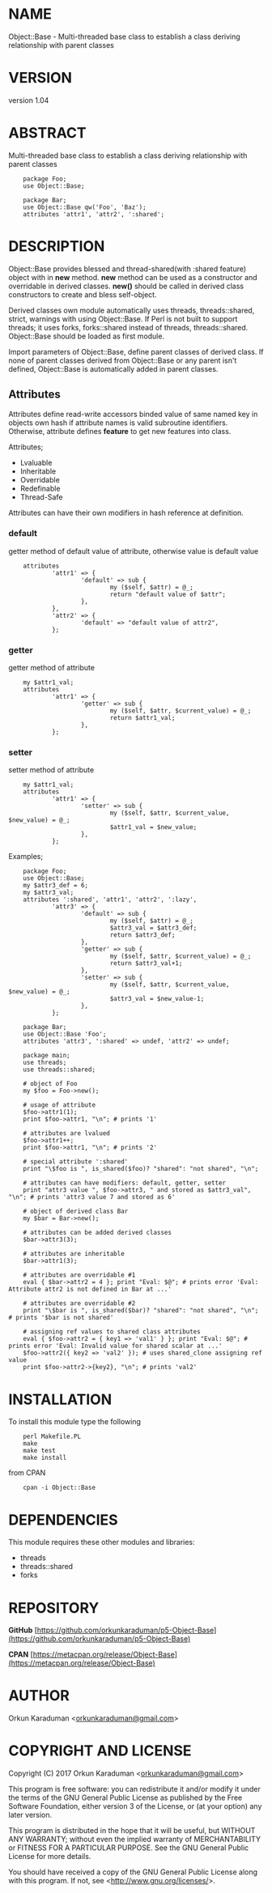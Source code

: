 # NAME

Object::Base - Multi-threaded base class to establish a class deriving relationship with parent classes

# VERSION

version 1.04

# ABSTRACT

Multi-threaded base class to establish a class deriving relationship with parent classes

        package Foo;
        use Object::Base;
        
        package Bar;
        use Object::Base qw('Foo', 'Baz');
        attributes 'attr1', 'attr2', ':shared';

# DESCRIPTION

Object::Base provides blessed and thread-shared(with :shared feature) object with in **new** method. **new** method
can be used as a constructor and overridable in derived classes. **new()** should be called in derived class
constructors to create and bless self-object.

Derived classes own module automatically uses threads, threads::shared, strict, warnings with using Object::Base. If
Perl is not built to support threads; it uses forks, forks::shared instead of threads, threads::shared. Object::Base
should be loaded as first module.

Import parameters of Object::Base, define parent classes of derived class.
If none of parent classes derived from Object::Base or any parent isn&#39;t defined, Object::Base is automatically added
in parent classes.

## Attributes

Attributes define read-write accessors binded value of same named key in objects own hash if attribute names is
valid subroutine identifiers. Otherwise, attribute defines **feature** to get new features into class.

Attributes;

- Lvaluable
- Inheritable
- Overridable
- Redefinable
- Thread-Safe

Attributes can have their own modifiers in hash reference at definition.

### default

getter method of default value of attribute, otherwise value is default value

        attributes
                'attr1' => {
                        'default' => sub {
                                my ($self, $attr) = @_;
                                return "default value of $attr";
                        },
                },
                'attr2' => {
                        'default' => "default value of attr2",
                };

### getter

getter method of attribute

        my $attr1_val;
        attributes
                'attr1' => {
                        'getter' => sub {
                                my ($self, $attr, $current_value) = @_;
                                return $attr1_val;
                        },
                };

### setter

setter method of attribute

        my $attr1_val;
        attributes
                'attr1' => {
                        'setter' => sub {
                                my ($self, $attr, $current_value, $new_value) = @_;
                                $attr1_val = $new_value;
                        },
                };

Examples;

        package Foo;
        use Object::Base;
        my $attr3_def = 6;
        my $attr3_val;
        attributes ':shared', 'attr1', 'attr2', ':lazy',
                'attr3' => {
                        'default' => sub {
                                my ($self, $attr) = @_;
                                $attr3_val = $attr3_def;
                                return $attr3_def;
                        },
                        'getter' => sub {
                                my ($self, $attr, $current_value) = @_;
                                return $attr3_val+1;
                        },
                        'setter' => sub {
                                my ($self, $attr, $current_value, $new_value) = @_;
                                $attr3_val = $new_value-1;
                        },
                };
        
        package Bar;
        use Object::Base 'Foo';
        attributes 'attr3', ':shared' => undef, 'attr2' => undef;
        
        package main;
        use threads;
        use threads::shared;
        
        # object of Foo
        my $foo = Foo->new();
        
        # usage of attribute
        $foo->attr1(1);
        print $foo->attr1, "\n"; # prints '1'
        
        # attributes are lvalued
        $foo->attr1++;
        print $foo->attr1, "\n"; # prints '2'
        
        # special attribute ':shared'
        print "\$foo is ", is_shared($foo)? "shared": "not shared", "\n";
        
        # attributes can have modifiers: default, getter, setter
        print "attr3 value ", $foo->attr3, " and stored as $attr3_val", "\n"; # prints 'attr3 value 7 and stored as 6'
        
        # object of derived class Bar
        my $bar = Bar->new();
        
        # attributes can be added derived classes
        $bar->attr3(3);
        
        # attributes are inheritable
        $bar->attr1(3);
        
        # attributes are overridable #1
        eval { $bar->attr2 = 4 }; print "Eval: $@"; # prints error 'Eval: Attribute attr2 is not defined in Bar at ...'
        
        # attributes are overridable #2
        print "\$bar is ", is_shared($bar)? "shared": "not shared", "\n"; # prints '$bar is not shared'
        
        # assigning ref values to shared class attributes
        eval { $foo->attr2 = { key1 => 'val1' } }; print "Eval: $@"; # prints error 'Eval: Invalid value for shared scalar at ...'
        $foo->attr2({ key2 => 'val2' }); # uses shared_clone assigning ref value
        print $foo->attr2->{key2}, "\n"; # prints 'val2'

# INSTALLATION

To install this module type the following

        perl Makefile.PL
        make
        make test
        make install

from CPAN

        cpan -i Object::Base

# DEPENDENCIES

This module requires these other modules and libraries:

- threads
- threads::shared
- forks

# REPOSITORY

**GitHub** [https://github.com/orkunkaraduman/p5-Object-Base](https://github.com/orkunkaraduman/p5-Object-Base)

**CPAN** [https://metacpan.org/release/Object-Base](https://metacpan.org/release/Object-Base)

# AUTHOR

Orkun Karaduman &lt;orkunkaraduman@gmail.com&gt;

# COPYRIGHT AND LICENSE

Copyright (C) 2017  Orkun Karaduman &lt;orkunkaraduman@gmail.com&gt;

This program is free software: you can redistribute it and/or modify
it under the terms of the GNU General Public License as published by
the Free Software Foundation, either version 3 of the License, or
(at your option) any later version.

This program is distributed in the hope that it will be useful,
but WITHOUT ANY WARRANTY; without even the implied warranty of
MERCHANTABILITY or FITNESS FOR A PARTICULAR PURPOSE.  See the
GNU General Public License for more details.

You should have received a copy of the GNU General Public License
along with this program.  If not, see &lt;http://www.gnu.org/licenses/&gt;.
